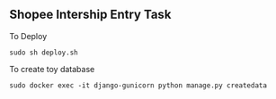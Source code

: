 ## Shopee Intership Entry Task 
To Deploy
```console
sudo sh deploy.sh
```
To create toy database
```console
sudo docker exec -it django-gunicorn python manage.py createdata
```